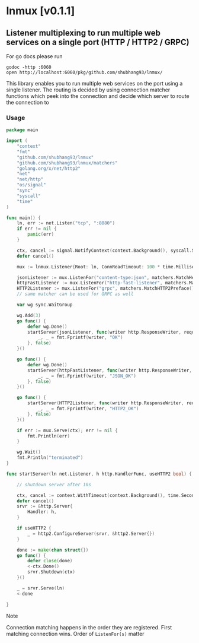 # lnmux [v0.1.1]

## Listener multiplexing to run multiple web services on a single port (HTTP / HTTP2 / GRPC)

For go docs please run

```shell
godoc -http :6060
open http://localhost:6060/pkg/github.com/shubhang93/lnmux/

```

This library enables you to run multiple web services on the port using a single listener. The routing is decided by
using connection matcher functions which peek into the connection and decide which server to route the connection to

### Usage

```go
package main

import (
	"context"
	"fmt"
	"github.com/shubhang93/lnmux"
	"github.com/shubhang93/lnmux/matchers"
	"golang.org/x/net/http2"
	"net"
	"net/http"
	"os/signal"
	"sync"
	"syscall"
	"time"
)

func main() {
	ln, err := net.Listen("tcp", ":8080")
	if err != nil {
		panic(err)
	}

	ctx, cancel := signal.NotifyContext(context.Background(), syscall.SIGTERM, syscall.SIGINT)
	defer cancel()

	mux := lnmux.Listener{Root: ln, ConnReadTimeout: 100 * time.Millisecond}

	jsonListener := mux.ListenFor("content-type:json", matchers.MatchHeader(192, "Content-Type: application/json"))
	httpFastListener := mux.ListenFor("http-fast-listener", matchers.MatchHTTPFast(64))
	HTTP2Listener := mux.ListenFor("grpc", matchers.MatchHTTP2Preface())
	// same matcher can be used for GRPC as well

	var wg sync.WaitGroup

	wg.Add(3)
	go func() {
		defer wg.Done()
		startServer(jsonListener, func(writer http.ResponseWriter, request *http.Request) {
			_, _ = fmt.Fprintf(writer, "OK")
		}, false)
	}()

	go func() {
		defer wg.Done()
		startServer(httpFastListener, func(writer http.ResponseWriter, request *http.Request) {
			_, _ = fmt.Fprintf(writer, "JSON_OK")
		}, false)
	}()

	go func() {
		startServer(HTTP2Listener, func(writer http.ResponseWriter, request *http.Request) {
			_, _ = fmt.Fprintf(writer, "HTTP2_OK")
		}, false)
	}()

	if err := mux.Serve(ctx); err != nil {
		fmt.Println(err)
	}

	wg.Wait()
	fmt.Println("terminated")
}

func startServer(ln net.Listener, h http.HandlerFunc, useHTTP2 bool) {

	// shutdown server after 10s

	ctx, cancel := context.WithTimeout(context.Background(), time.Second*10)
	defer cancel()
	srvr := &http.Server{
		Handler: h,
	}

	if useHTTP2 {
		_ = http2.ConfigureServer(srvr, &http2.Server{})
	}

	done := make(chan struct{})
	go func() {
		defer close(done)
		<-ctx.Done()
		srvr.Shutdown(ctx)
	}()

	_ = srvr.Serve(ln)
	<-done

}

```

> [!NOTE]
> Connection matching happens in the order they are registered. First matching connection wins. Order of `ListenFor(s)`
> matter



